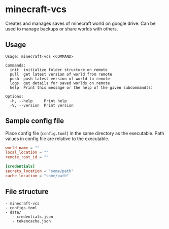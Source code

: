 # minecraft-vcs

Creates and manages saves of minecraft world on google drive. Can be used to manage backups or share worlds with others.

## Usage

```
Usage: minecraft-vcs <COMMAND>

Commands:
  init  initialize folder structure on remote
  pull  get latest version of world from remote
  push  push latest version of world to remote
  logs  get details for saved worlds on remote
  help  Print this message or the help of the given subcommand(s)

Options:
  -h, --help     Print help
  -V, --version  Print version
```

## Sample config file

Place config file (`config.toml`) in the same directory as the executable. Path values in config file are relative
to the executable.

```toml
world_name = ""
local_location = ""
remote_root_id = ""

[credentials]
secrets_location = "some/path"
cache_location = "some/path"
```

## File structure

```
- minecraft-vcs
- configs.toml
- data/
   - credentials.json
   - tokencache.json
```
